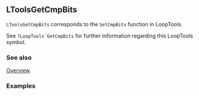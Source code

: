 ## LToolsGetCmpBits

`LToolsGetCmpBits` corresponds to the `SetCmpBits` function in LoopTools.

See ``?LoopTools`GetCmpBits`` for further information regarding this LoopTools symbol.

### See also

[Overview](Extra/FeynHelpers.md).

### Examples
